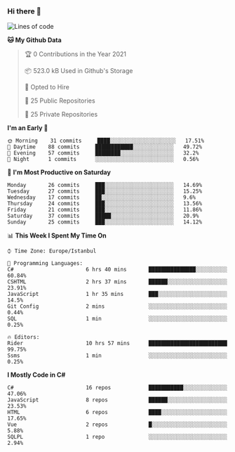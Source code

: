 ### Hi there 👋

<!--START_SECTION:waka-->
![Lines of code](https://img.shields.io/badge/From%20Hello%20World%20I%27ve%20Written-5.4%20million%20lines%20of%20code-blue)

**🐱 My Github Data** 

> 🏆 0 Contributions in the Year 2021
 > 
> 📦 523.0 kB Used in Github's Storage 
 > 
> 💼 Opted to Hire
 > 
> 📜 25 Public Repositories 
 > 
> 🔑 25 Private Repositories  
 > 
**I'm an Early 🐤** 

```text
🌞 Morning    31 commits     ████░░░░░░░░░░░░░░░░░░░░░   17.51% 
🌆 Daytime    88 commits     ████████████░░░░░░░░░░░░░   49.72% 
🌃 Evening    57 commits     ████████░░░░░░░░░░░░░░░░░   32.2% 
🌙 Night      1 commits      ░░░░░░░░░░░░░░░░░░░░░░░░░   0.56%

```
📅 **I'm Most Productive on Saturday** 

```text
Monday       26 commits     ███░░░░░░░░░░░░░░░░░░░░░░   14.69% 
Tuesday      27 commits     ███░░░░░░░░░░░░░░░░░░░░░░   15.25% 
Wednesday    17 commits     ██░░░░░░░░░░░░░░░░░░░░░░░   9.6% 
Thursday     24 commits     ███░░░░░░░░░░░░░░░░░░░░░░   13.56% 
Friday       21 commits     ███░░░░░░░░░░░░░░░░░░░░░░   11.86% 
Saturday     37 commits     █████░░░░░░░░░░░░░░░░░░░░   20.9% 
Sunday       25 commits     ███░░░░░░░░░░░░░░░░░░░░░░   14.12%

```


📊 **This Week I Spent My Time On** 

```text
⌚︎ Time Zone: Europe/Istanbul

💬 Programming Languages: 
C#                       6 hrs 40 mins       ███████████████░░░░░░░░░░   60.84% 
CSHTML                   2 hrs 37 mins       ██████░░░░░░░░░░░░░░░░░░░   23.91% 
JavaScript               1 hr 35 mins        ███░░░░░░░░░░░░░░░░░░░░░░   14.5% 
Git Config               2 mins              ░░░░░░░░░░░░░░░░░░░░░░░░░   0.44% 
SQL                      1 min               ░░░░░░░░░░░░░░░░░░░░░░░░░   0.25%

🔥 Editors: 
Rider                    10 hrs 57 mins      █████████████████████████   99.75% 
Ssms                     1 min               ░░░░░░░░░░░░░░░░░░░░░░░░░   0.25%

```

**I Mostly Code in C#** 

```text
C#                       16 repos            ███████████░░░░░░░░░░░░░░   47.06% 
JavaScript               8 repos             ██████░░░░░░░░░░░░░░░░░░░   23.53% 
HTML                     6 repos             ████░░░░░░░░░░░░░░░░░░░░░   17.65% 
Vue                      2 repos             █░░░░░░░░░░░░░░░░░░░░░░░░   5.88% 
SQLPL                    1 repo              ░░░░░░░░░░░░░░░░░░░░░░░░░   2.94%

```



<!--END_SECTION:waka-->

<!--
**ebubekirdinc/ebubekirdinc** is a ✨ _special_ ✨ repository because its `README.md` (this file) appears on your GitHub profile.

Here are some ideas to get you started:

- 🔭 I’m currently working on ...
- 🌱 I’m currently learning ...
- 👯 I’m looking to collaborate on ...
- 🤔 I’m looking for help with ...
- 💬 Ask me about ...
- 📫 How to reach me: ...
- 😄 Pronouns: ...
- ⚡ Fun fact: ...
-->
